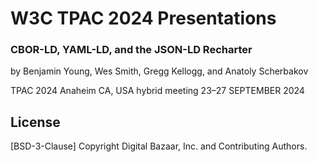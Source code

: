 # W3C TPAC 2024 Presentations

### CBOR-LD, YAML-LD, and the JSON-LD Recharter
by Benjamin Young, Wes Smith, Gregg Kellogg, and Anatoly Scherbakov

TPAC 2024
Anaheim CA, USA
hybrid meeting
23–27 SEPTEMBER 2024

## License

[BSD-3-Clause] Copyright Digital Bazaar, Inc. and Contributing Authors.